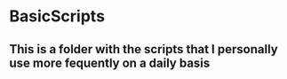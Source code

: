 # BasicScripts

## This is a folder with the scripts that I personally use more fequently on a daily basis
